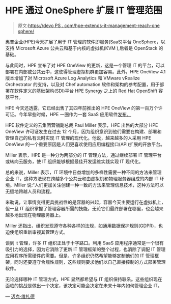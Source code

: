 # HPE 通过 OneSphere 扩展 IT 管理范围

> 原文:[https://devo PS . com/hpe-extends-it-management-reach-one sphere/](https://devops.com/hpe-extends-it-management-reach-onesphere/)

惠普企业(HPE)今天扩展了用于 IT 管理的软件即服务(SaaS)平台 OneSphere，以支持 Microsoft Azure 公共云和基于内核的虚拟机(KVM ),后者是 OpenStack 的基础。

与此同时，HPE 宣布了对 HPE OneView 的更新，这是一个管理 IT 的平台，可以部署在内部或公共云中，这使得管理虚拟机群更加容易。此外，HPE OneView 4.1 版本增加了对 Microsoft Azure Log Analytics 和 VMware vRealize Orchestrator 的支持，以及对 Chef automation 软件和架构的参考配置，用于部署在软件定义的基础架构(SDI)平台 HPE Synergy 之上的 Red Hat OpenShift 容器平台。

HPE 今天还透露，它已经出售了其四年前推出的 HPE OneView 的第一百万个许可证。今年早些时候，HPE 一圈作为一套 SaaS 应用软件[发布。](https://devops.com/hpe-rises-to-multi-cloud-management-challenge/)

HPE 软件定义的云集团营销副总裁 Paul Miller 表示，HPE 出售的大部分 HPE OneView 许可证发生在过去 12 个月，因为组织意识到他们需要在构建、部署和管理自己的私有云时实现 IT 管理的现代化。他说，越来越多的人采用 HPE OneView 的一个重要原因是人们更喜欢使用应用编程接口(API)扩展的开放平台。

Miller 表示，HPE 是一种分为两部分的 IT 管理方法，通过继续部署 IT 管理平台或转向云服务，使 IT 组织能够根据最佳开发运维实践实现 IT 现代化。

总的来说，Miller 表示，IT 环境中日益增加的多样性需要一种不同的方法来管理企业 IT，这种方法现在跨越多个公共云和由虚拟机和物理服务器组成的内部 IT 环境。Miller 说:“人们更加关注创建一种一致的方法来管理信息技术，这种方法可以无缝地跨越人员和流程。

米勒说，让事情变得更具挑战性的是容器的兴起，容器今天主要运行在虚拟机上，但一旦 IT 组织掌握了管理容器所需的技能，无论它们最终部署在哪里，也会越来越多地出现在物理服务器上。

Miller 还指出，组织发现遵守各种各样的法规，如通用数据保护规则(GDPR)，也迫使组织重新审视其管理方式。

谈到 it 管理，许多 IT 组织正处于十字路口。利用 SaaS 应用程序通常是一个很有吸引力的选择，因为它消除了更新 IT 管理框架的整个过程，也消除了调配 IT 管理应用程序所需硬件的需要。但是，许多组织仍然希望能够定制他们的 IT 管理框架，同时还要遵守合规性规则，这些规则要求他们以自己直接控制的方式部署管理软件。

无论选择哪种 IT 管理方式，HPE 显然都希望与 IT 组织保持联系。这些组织现在面临的挑战是做出一个决定，该决定可能会决定在未来十年内如何管理企业 IT。

— [迈克·维扎德](https://devops.com/author/mike-vizard/)